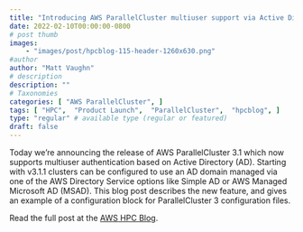 ```yaml
---
title: "Introducing AWS ParallelCluster multiuser support via Active Directory"
date: 2022-02-10T00:00:00-0800
# post thumb
images:
    - "images/post/hpcblog-115-header-1260x630.png"
#author
author: "Matt Vaughn"
# description
description: ""
# Taxonomies
categories: [ "AWS ParallelCluster", ]
tags: [ "HPC",  "Product Launch",  "ParallelCluster",  "hpcblog", ]
type: "regular" # available type (regular or featured)
draft: false
---
```


Today we’re announcing the release of AWS ParallelCluster 3.1 which now supports multiuser authentication based on Active Directory (AD). Starting with v3.1.1 clusters can be configured to use an AD domain managed via one of the AWS Directory Service options like Simple AD or AWS Managed Microsoft AD (MSAD). This blog post describes the new feature, and gives an example of a configuration block for ParallelCluster 3 configuration files.

Read the full post at the [AWS HPC Blog](https://aws.amazon.com/blogs/hpc/introducing-aws-parallelcluster-multiuser-support-via-active-directory/).

